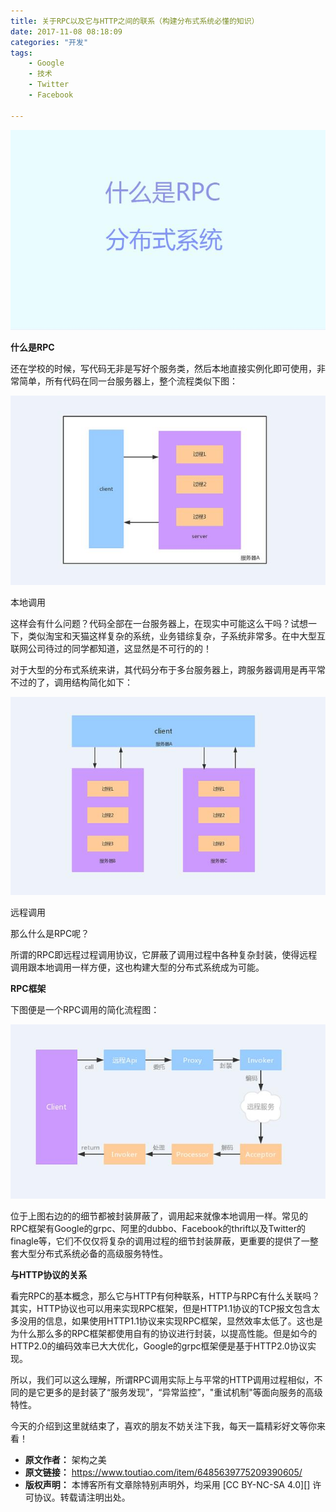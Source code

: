 ```yaml
---
title: 关于RPC以及它与HTTP之间的联系（构建分布式系统必懂的知识）
date: 2017-11-08 08:18:09
categories: "开发"
tags:
	- Google
	- 技术
	- Twitter
	- Facebook

---
```


![关于RPC以及它与HTTP之间的联系（构建分布式系统必懂的知识）][RPC_HTTP]

**什么是RPC**

还在学校的时候，写代码无非是写好个服务类，然后本地直接实例化即可使用，非常简单，所有代码在同一台服务器上，整个流程类似下图：

![关于RPC以及它与HTTP之间的联系（构建分布式系统必懂的知识）][RPC_HTTP 1]

本地调用

这样会有什么问题？代码全部在一台服务器上，在现实中可能这么干吗？试想一下，类似淘宝和天猫这样复杂的系统，业务错综复杂，子系统非常多。在中大型互联网公司待过的同学都知道，这显然是不可行的的！

对于大型的分布式系统来讲，其代码分布于多台服务器上，跨服务器调用是再平常不过的了，调用结构简化如下：

![关于RPC以及它与HTTP之间的联系（构建分布式系统必懂的知识）][RPC_HTTP 2]

远程调用

那么什么是RPC呢？

所谓的RPC即远程过程调用协议，它屏蔽了调用过程中各种复杂封装，使得远程调用跟本地调用一样方便，这也构建大型的分布式系统成为可能。

**RPC框架**

下图便是一个RPC调用的简化流程图：

![关于RPC以及它与HTTP之间的联系（构建分布式系统必懂的知识）][RPC_HTTP 3]

位于上图右边的的细节都被封装屏蔽了，调用起来就像本地调用一样。常见的RPC框架有Google的grpc、阿里的dubbo、Facebook的thrift以及Twitter的finagle等，它们不仅仅将复杂的调用过程的细节封装屏蔽，更重要的提供了一整套大型分布式系统必备的高级服务特性。

**与HTTP协议的关系**

看完RPC的基本概念，那么它与HTTP有何种联系，HTTP与RPC有什么关联吗？其实，HTTP协议也可以用来实现RPC框架，但是HTTP1.1协议的TCP报文包含太多没用的信息，如果使用HTTP1.1协议来实现RPC框架，显然效率太低了。这也是为什么那么多的RPC框架都使用自有的协议进行封装，以提高性能。但是如今的HTTP2.0的编码效率已大大优化，Google的grpc框架便是基于HTTP2.0协议实现。

所以，我们可以这么理解，所谓RPC调用实际上与平常的HTTP调用过程相似，不同的是它更多的是封装了“服务发现”，“异常监控”，"重试机制"等面向服务的高级特性。

今天的介绍到这里就结束了，喜欢的朋友不妨关注下我，每天一篇精彩好文等你来看！


[RPC_HTTP]: static/resources/crawler/FIY3-IRUB-ZIE2.jpg
[RPC_HTTP 1]: static/resources/crawler/MFE7-3EFV-YUUB.jpg
[RPC_HTTP 2]: static/resources/crawler/YBJJ-QUEU-AQEB.jpg
[RPC_HTTP 3]: static/resources/crawler/AEBU-32UQ-RZQE.jpg
 *  **原文作者：** 架构之美
 *  **原文链接：** https://www.toutiao.com/item/6485639775209390605/
 *  **版权声明：** 本博客所有文章除特别声明外，均采用 [CC BY-NC-SA 4.0][] 许可协议。转载请注明出处。
